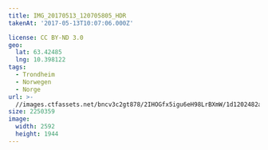 ```yaml
---
title: IMG_20170513_120705805_HDR
takenAt: '2017-05-13T10:07:06.000Z'

license: CC BY-ND 3.0
geo:
  lat: 63.42485
  lng: 10.398122
tags:
  - Trondheim
  - Norwegen
  - Norge
url: >-
  //images.ctfassets.net/bncv3c2gt878/2IHOGfx5igu6eH98LrBXmW/1d1202482a86fafa522fb231c91a14be/img_20170513_120705805_hdr_34488681882_o
size: 2250359
image:
  width: 2592
  height: 1944
---
```

